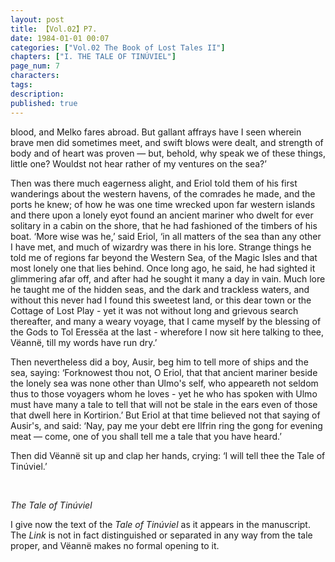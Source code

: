 ```yaml
---
layout: post
title: 【Vol.02】P7.
date: 1984-01-01 00:07
categories: ["Vol.02 The Book of Lost Tales II"]
chapters: ["I. THE TALE OF TINÚVIEL"]
page_num: 7
characters: 
tags: 
description: 
published: true
---
```


<p style="text-indent: 0;">
blood, and Melko fares abroad. But gallant affrays have I seen wherein brave men did sometimes meet, and swift blows were dealt, and strength of body and of heart was proven — but, behold, why speak we of these things, little one? Wouldst not hear rather of my ventures on the sea?’
</p>

Then was there much eagerness alight, and Eriol told them of his first wanderings about the western havens, of the comrades he made, and the ports he knew; of how he was one time wrecked upon far western islands and there upon a lonely eyot found an ancient mariner who dwelt for ever solitary in a cabin on the shore, that he had fashioned of the timbers of his boat. ‘More wise was he,’ said Eriol, ‘in all matters of the sea than any other I have met, and much of wizardry was there in his lore. Strange things he told me of regions far beyond the Western Sea, of the Magic Isles and that most lonely one that lies behind. Once long ago, he said, he had sighted it glimmering afar off, and after had he sought it many a day in vain. Much lore he taught me of the hidden seas, and the dark and trackless waters, and without this never had I found this sweetest land, or this dear town or the Cottage of Lost Play - yet it was not without long and grievous search thereafter, and many a weary voyage, that I came myself by the blessing of the Gods to Tol Eressëa at the last - wherefore I now sit here talking to thee, Vëannë, till my words have run dry.’

Then nevertheless did a boy, Ausir, beg him to tell more of ships and the sea, saying: ‘Forknowest thou not, O Eriol, that that ancient mariner beside the lonely sea was none other than Ulmo's self, who appeareth not seldom thus to those voyagers whom he loves - yet he who has spoken with Ulmo must have many a tale to tell that will not be stale in the ears even of those that dwell here in Kortirion.’ But Eriol at that time believed not that saying of Ausir's, and said: ‘Nay, pay me your debt ere Ilfrin ring the gong for evening meat — come, one of you shall tell me a tale that you have heard.’

Then did Vëannë sit up and clap her hands, crying: ‘I will tell thee the Tale of Tinúviel.’

<BR>

<I>The Tale of Tinúviel</I>

I give now the text of the <I>Tale of Tinúviel</I> as it appears in the manuscript. The <I>Link</I> is not in fact distinguished or separated in any way from the tale proper, and Vëannë makes no formal opening to it.

